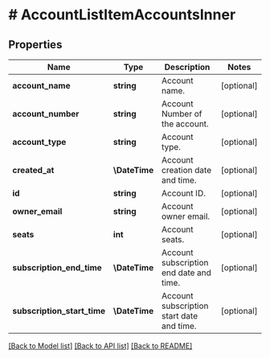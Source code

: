 # # AccountListItemAccountsInner

## Properties

Name | Type | Description | Notes
------------ | ------------- | ------------- | -------------
**account_name** | **string** | Account name. | [optional]
**account_number** | **string** | Account Number of the account. | [optional]
**account_type** | **string** | Account type. | [optional]
**created_at** | **\DateTime** | Account creation date and time. | [optional]
**id** | **string** | Account ID. | [optional]
**owner_email** | **string** | Account owner email. | [optional]
**seats** | **int** | Account seats. | [optional]
**subscription_end_time** | **\DateTime** | Account subscription end date and time. | [optional]
**subscription_start_time** | **\DateTime** | Account subscription start date and time. | [optional]

[[Back to Model list]](../../README.md#models) [[Back to API list]](../../README.md#endpoints) [[Back to README]](../../README.md)
